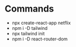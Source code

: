 # Commands
  - npx create-react-app netflix
  - npm i -D tailwind
  - npx tailwind init
  - npm i -D react-router-dom